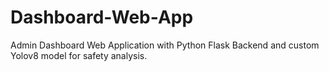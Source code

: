 # Dashboard-Web-App
Admin Dashboard Web Application with Python Flask Backend and custom Yolov8 model for safety analysis.
